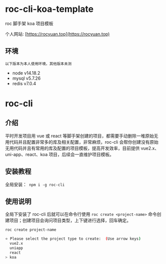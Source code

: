 # roc-cli-koa-template

roc 脚手架 koa 项目模板

个人网站: [https://rocyuan.top](https://rocyuan.top)

## 环境

`以下版本为本人使用环境，其他版本未测`

- node v14.18.2
- mysql v5.7.26
- redis v7.0.4

# roc-cli

## 介绍

平时开发项目用 vue 或 react 等脚手架创建的项目，都需要手动删除一堆原始无用代码并且配置非常多的库及相关配置，非常麻烦，roc-cli 会帮你创建没有原始无用代码并且有常用的库及配置的项目模板，提高开发效率，目前提供 vue2.x、uni-app、react、koa 项目，后续会一直维护项目模板。

## 安装教程

全局安装：` npm i -g roc-cli`

## 使用说明

全局下安装了 roc-cli 后就可以在命令行使用 `roc create <project-name>` 命令创建项目；创建项目会询问项目类型，上下键进行选择，回车确定。

```bash
roc create project-name

⭐ Please select the project type to create:  (Use arrow keys)
  vue2.x
  uniapp
  react
> koa
```
